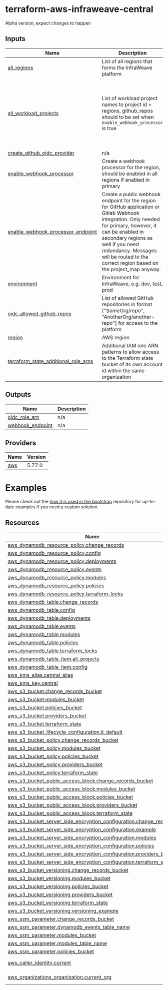 # terraform-aws-infraweave-central

Alpha version, expect changes to happen

<!-- BEGIN_TF_DOCS -->

<!-- END_TF_DOCS -->
<!-- BEGINNING OF PRE-COMMIT-TERRAFORM DOCS HOOK -->


## Inputs

| Name | Description | Type | Default | Required |
|------|-------------|------|---------|:--------:|
| <a name="input_all_regions"></a> [all\_regions](#input\_all\_regions) | List of all regions that forms the InfraWeave platform | `list(string)` | n/a | yes |
| <a name="input_all_workload_projects"></a> [all\_workload\_projects](#input\_all\_workload\_projects) | List of workload project names to project id + regions, github\_repos should to be set when `enable_webhook_processor` is true | <pre>list(<br/>    object({<br/>      project_id          = string<br/>      name                = string<br/>      description         = string<br/>      regions             = list(string)<br/>      github_repos_deploy = list(string)<br/>      github_repos_oidc   = list(string)<br/>    })<br/>  )</pre> | n/a | yes |
| <a name="input_create_github_oidc_provider"></a> [create\_github\_oidc\_provider](#input\_create\_github\_oidc\_provider) | n/a | `bool` | `true` | no |
| <a name="input_enable_webhook_processor"></a> [enable\_webhook\_processor](#input\_enable\_webhook\_processor) | Create a webhook processor for the region, should be enabled in all regions if enabled in primary | `bool` | `false` | no |
| <a name="input_enable_webhook_processor_endpoint"></a> [enable\_webhook\_processor\_endpoint](#input\_enable\_webhook\_processor\_endpoint) | Create a public webhook endpoint for the region for GitHub application or Gitlab Webhook integration. Only needed for primary, however, it can be enabled in secondary regions as well if you need redundancy. Messages will be routed to the correct region based on the project\_map anyway. | `bool` | `false` | no |
| <a name="input_environment"></a> [environment](#input\_environment) | Environment for InfraWeave, e.g. dev, test, prod | `string` | n/a | yes |
| <a name="input_oidc_allowed_github_repos"></a> [oidc\_allowed\_github\_repos](#input\_oidc\_allowed\_github\_repos) | List of allowed GitHub repositories in format ["SomeOrg/repo", "AnotherOrg/another-repo"] for access to the platform | `list(string)` | `[]` | no |
| <a name="input_region"></a> [region](#input\_region) | AWS region | `string` | n/a | yes |
| <a name="input_terraform_state_additional_role_arns"></a> [terraform\_state\_additional\_role\_arns](#input\_terraform\_state\_additional\_role\_arns) | Additional IAM role ARN patterns to allow access to the Terraform state bucket of its own account id within the same organization | `list(string)` | <pre>[<br/>  "arn:aws:iam::*:role/*AWSReservedSSO_AdministratorAccess_*"<br/>]</pre> | no |

## Outputs

| Name | Description |
|------|-------------|
| <a name="output_oidc_role_arn"></a> [oidc\_role\_arn](#output\_oidc\_role\_arn) | n/a |
| <a name="output_webhook_endpoint"></a> [webhook\_endpoint](#output\_webhook\_endpoint) | n/a |

## Providers

| Name | Version |
|------|---------|
| <a name="provider_aws"></a> [aws](#provider\_aws) | 5.77.0 |

# Examples

Please check out the [how it is used in the bootstrap](https://github.com/infraweave-io/aws-bootstrap/blob/main/central.tf) repository for up-to-date examples if you need a custom solution.

## Resources

| Name | Type |
|------|------|
| [aws_dynamodb_resource_policy.change_records](https://registry.terraform.io/providers/hashicorp/aws/latest/docs/resources/dynamodb_resource_policy) | resource |
| [aws_dynamodb_resource_policy.config](https://registry.terraform.io/providers/hashicorp/aws/latest/docs/resources/dynamodb_resource_policy) | resource |
| [aws_dynamodb_resource_policy.deployments](https://registry.terraform.io/providers/hashicorp/aws/latest/docs/resources/dynamodb_resource_policy) | resource |
| [aws_dynamodb_resource_policy.events](https://registry.terraform.io/providers/hashicorp/aws/latest/docs/resources/dynamodb_resource_policy) | resource |
| [aws_dynamodb_resource_policy.modules](https://registry.terraform.io/providers/hashicorp/aws/latest/docs/resources/dynamodb_resource_policy) | resource |
| [aws_dynamodb_resource_policy.policies](https://registry.terraform.io/providers/hashicorp/aws/latest/docs/resources/dynamodb_resource_policy) | resource |
| [aws_dynamodb_resource_policy.terraform_locks](https://registry.terraform.io/providers/hashicorp/aws/latest/docs/resources/dynamodb_resource_policy) | resource |
| [aws_dynamodb_table.change_records](https://registry.terraform.io/providers/hashicorp/aws/latest/docs/resources/dynamodb_table) | resource |
| [aws_dynamodb_table.config](https://registry.terraform.io/providers/hashicorp/aws/latest/docs/resources/dynamodb_table) | resource |
| [aws_dynamodb_table.deployments](https://registry.terraform.io/providers/hashicorp/aws/latest/docs/resources/dynamodb_table) | resource |
| [aws_dynamodb_table.events](https://registry.terraform.io/providers/hashicorp/aws/latest/docs/resources/dynamodb_table) | resource |
| [aws_dynamodb_table.modules](https://registry.terraform.io/providers/hashicorp/aws/latest/docs/resources/dynamodb_table) | resource |
| [aws_dynamodb_table.policies](https://registry.terraform.io/providers/hashicorp/aws/latest/docs/resources/dynamodb_table) | resource |
| [aws_dynamodb_table.terraform_locks](https://registry.terraform.io/providers/hashicorp/aws/latest/docs/resources/dynamodb_table) | resource |
| [aws_dynamodb_table_item.all_projects](https://registry.terraform.io/providers/hashicorp/aws/latest/docs/resources/dynamodb_table_item) | resource |
| [aws_dynamodb_table_item.config](https://registry.terraform.io/providers/hashicorp/aws/latest/docs/resources/dynamodb_table_item) | resource |
| [aws_kms_alias.central_alias](https://registry.terraform.io/providers/hashicorp/aws/latest/docs/resources/kms_alias) | resource |
| [aws_kms_key.central](https://registry.terraform.io/providers/hashicorp/aws/latest/docs/resources/kms_key) | resource |
| [aws_s3_bucket.change_records_bucket](https://registry.terraform.io/providers/hashicorp/aws/latest/docs/resources/s3_bucket) | resource |
| [aws_s3_bucket.modules_bucket](https://registry.terraform.io/providers/hashicorp/aws/latest/docs/resources/s3_bucket) | resource |
| [aws_s3_bucket.policies_bucket](https://registry.terraform.io/providers/hashicorp/aws/latest/docs/resources/s3_bucket) | resource |
| [aws_s3_bucket.providers_bucket](https://registry.terraform.io/providers/hashicorp/aws/latest/docs/resources/s3_bucket) | resource |
| [aws_s3_bucket.terraform_state](https://registry.terraform.io/providers/hashicorp/aws/latest/docs/resources/s3_bucket) | resource |
| [aws_s3_bucket_lifecycle_configuration.it_default](https://registry.terraform.io/providers/hashicorp/aws/latest/docs/resources/s3_bucket_lifecycle_configuration) | resource |
| [aws_s3_bucket_policy.change_records_bucket](https://registry.terraform.io/providers/hashicorp/aws/latest/docs/resources/s3_bucket_policy) | resource |
| [aws_s3_bucket_policy.modules_bucket](https://registry.terraform.io/providers/hashicorp/aws/latest/docs/resources/s3_bucket_policy) | resource |
| [aws_s3_bucket_policy.policies_bucket](https://registry.terraform.io/providers/hashicorp/aws/latest/docs/resources/s3_bucket_policy) | resource |
| [aws_s3_bucket_policy.providers_bucket](https://registry.terraform.io/providers/hashicorp/aws/latest/docs/resources/s3_bucket_policy) | resource |
| [aws_s3_bucket_policy.terraform_state](https://registry.terraform.io/providers/hashicorp/aws/latest/docs/resources/s3_bucket_policy) | resource |
| [aws_s3_bucket_public_access_block.change_records_bucket](https://registry.terraform.io/providers/hashicorp/aws/latest/docs/resources/s3_bucket_public_access_block) | resource |
| [aws_s3_bucket_public_access_block.modules_bucket](https://registry.terraform.io/providers/hashicorp/aws/latest/docs/resources/s3_bucket_public_access_block) | resource |
| [aws_s3_bucket_public_access_block.policies_bucket](https://registry.terraform.io/providers/hashicorp/aws/latest/docs/resources/s3_bucket_public_access_block) | resource |
| [aws_s3_bucket_public_access_block.providers_bucket](https://registry.terraform.io/providers/hashicorp/aws/latest/docs/resources/s3_bucket_public_access_block) | resource |
| [aws_s3_bucket_public_access_block.terraform_state](https://registry.terraform.io/providers/hashicorp/aws/latest/docs/resources/s3_bucket_public_access_block) | resource |
| [aws_s3_bucket_server_side_encryption_configuration.change_records](https://registry.terraform.io/providers/hashicorp/aws/latest/docs/resources/s3_bucket_server_side_encryption_configuration) | resource |
| [aws_s3_bucket_server_side_encryption_configuration.example](https://registry.terraform.io/providers/hashicorp/aws/latest/docs/resources/s3_bucket_server_side_encryption_configuration) | resource |
| [aws_s3_bucket_server_side_encryption_configuration.modules](https://registry.terraform.io/providers/hashicorp/aws/latest/docs/resources/s3_bucket_server_side_encryption_configuration) | resource |
| [aws_s3_bucket_server_side_encryption_configuration.policies](https://registry.terraform.io/providers/hashicorp/aws/latest/docs/resources/s3_bucket_server_side_encryption_configuration) | resource |
| [aws_s3_bucket_server_side_encryption_configuration.providers_bucket](https://registry.terraform.io/providers/hashicorp/aws/latest/docs/resources/s3_bucket_server_side_encryption_configuration) | resource |
| [aws_s3_bucket_server_side_encryption_configuration.terraform_state](https://registry.terraform.io/providers/hashicorp/aws/latest/docs/resources/s3_bucket_server_side_encryption_configuration) | resource |
| [aws_s3_bucket_versioning.change_records_bucket](https://registry.terraform.io/providers/hashicorp/aws/latest/docs/resources/s3_bucket_versioning) | resource |
| [aws_s3_bucket_versioning.modules_bucket](https://registry.terraform.io/providers/hashicorp/aws/latest/docs/resources/s3_bucket_versioning) | resource |
| [aws_s3_bucket_versioning.policies_bucket](https://registry.terraform.io/providers/hashicorp/aws/latest/docs/resources/s3_bucket_versioning) | resource |
| [aws_s3_bucket_versioning.providers_bucket](https://registry.terraform.io/providers/hashicorp/aws/latest/docs/resources/s3_bucket_versioning) | resource |
| [aws_s3_bucket_versioning.terraform_state](https://registry.terraform.io/providers/hashicorp/aws/latest/docs/resources/s3_bucket_versioning) | resource |
| [aws_s3_bucket_versioning.versioning_example](https://registry.terraform.io/providers/hashicorp/aws/latest/docs/resources/s3_bucket_versioning) | resource |
| [aws_ssm_parameter.change_records_bucket](https://registry.terraform.io/providers/hashicorp/aws/latest/docs/resources/ssm_parameter) | resource |
| [aws_ssm_parameter.dynamodb_events_table_name](https://registry.terraform.io/providers/hashicorp/aws/latest/docs/resources/ssm_parameter) | resource |
| [aws_ssm_parameter.modules_bucket](https://registry.terraform.io/providers/hashicorp/aws/latest/docs/resources/ssm_parameter) | resource |
| [aws_ssm_parameter.modules_table_name](https://registry.terraform.io/providers/hashicorp/aws/latest/docs/resources/ssm_parameter) | resource |
| [aws_ssm_parameter.policies_bucket](https://registry.terraform.io/providers/hashicorp/aws/latest/docs/resources/ssm_parameter) | resource |
| [aws_caller_identity.current](https://registry.terraform.io/providers/hashicorp/aws/latest/docs/data-sources/caller_identity) | data source |
| [aws_organizations_organization.current_org](https://registry.terraform.io/providers/hashicorp/aws/latest/docs/data-sources/organizations_organization) | data source |
<!-- END OF PRE-COMMIT-TERRAFORM DOCS HOOK -->
